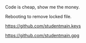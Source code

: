 Code is cheap, show me the money.

Rebooting to remove locked file.

https://github.com/studentmain.keys

https://github.com/studentmain.gpg
